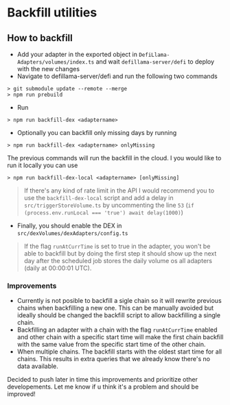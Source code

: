 # Backfill utilities
## How to backfill

- Add your adapter in the exported object in `DefiLlama-Adapters/volumes/index.ts` and wait `defillama-server/defi` to deploy with the new changes
- Navigate to defillama-server/defi and run the following two commands
```
> git submodule update --remote --merge
> npm run prebuild
```
- Run
```
> npm run backfill-dex <adaptername>
```
- Optionally you can backfill only missing days by running 
```
> npm run backfill-dex <adaptername> onlyMissing
```

The previous commands will run the backfill in the cloud. I you would like to run it locally you can use
```
> npm run backfill-dex-local <adaptername> [onlyMissing]
```

> If there's any kind of rate limit in the API I would recommend you to use the `backfill-dex-local` script and add a delay in `src/triggerStoreVolume.ts` by uncommenting the line `53` (`if (process.env.runLocal === 'true') await delay(1000)`)

- Finally, you should enable the DEX in `src/dexVolumes/dexAdapters/config.ts`

> If the flag `runAtCurrTime` is set to true in the adapter, you won't be able to backfill but by doing the first step it should show up the next day after the scheduled job stores the daily volume os all adapters (daily at 00:00:01 UTC).

### Improvements
- Currently is not posible to backfill a sigle chain so it will rewrite previous chains when backfilling a new one. This can be manually avoided but ideally should be changed the backfill script to allow backfilling a single chain.
- Backfilling an adapter with a chain with the flag `runAtCurrTime` enabled and other chain with a specific start time will make the first chain backfill with the same value from the specific start time of the other chain.
- When multiple chains. The backfill starts with the oldest start time for all chains. This results in extra queries that we already know there's no data available.

Decided to push later in time this improvements and prioritize other developements. Let me know if u think it's a problem and should be improved!